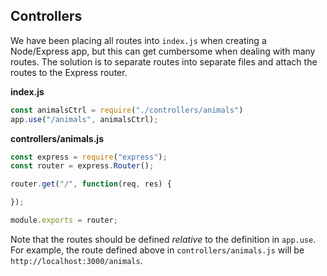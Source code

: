 ## Controllers

We have been placing all routes into `index.js` when creating a Node/Express app, but this can get cumbersome when dealing with many routes. The solution is to separate routes into separate files and attach the routes to the Express router.

**index.js**

```js
const animalsCtrl = require("./controllers/animals")
app.use("/animals", animalsCtrl);
```

**controllers/animals.js**

```js
const express = require("express");
const router = express.Router();

router.get("/", function(req, res) {

});

module.exports = router;
```

Note that the routes should be defined *relative* to the definition in `app.use`. For example, the route defined above in `controllers/animals.js` will be `http://localhost:3000/animals`.
